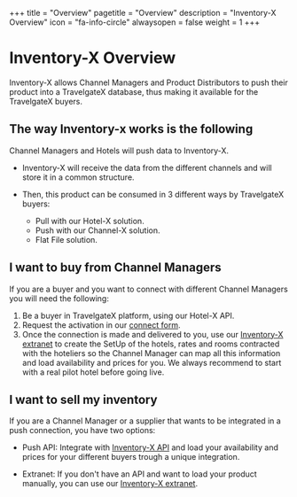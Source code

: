+++
title = "Overview"
pagetitle = "Overview"
description = "Inventory-X Overview"
icon = "fa-info-circle"
alwaysopen = false
weight = 1
+++

# Inventory-X Overview

Inventory-X allows Channel Managers and Product Distributors to push their product into a TravelgateX database, thus making it available for the TravelgateX buyers.

## The way Inventory-x works is the following

Channel Managers and Hotels will push data to Inventory-X.

- Inventory-X will receive the data from the different channels and will store it in a common structure.

- Then, this product can be consumed in 3 different ways by TravelgateX buyers:
    - Pull with our Hotel-X solution.
    - Push with our Channel-X solution.
    - Flat File solution.


## I want to buy from Channel Managers

If you are a buyer and you want to connect with different Channel Managers you will need the following: 

1. Be a buyer in TravelgateX platform, using our Hotel-X API.
2. Request the activation in our [connect form](https://www2.travelgatex.com/connect/form/legacy). 
2. Once the connection is made and delivered to you, use our [Inventory-X extranet](/extranet) to create the SetUp of the hotels, rates and rooms contracted with the hoteliers so the Channel Manager can map all this information and load availability and prices for you. We always recommend to start with a real pilot hotel before going live.

## I want to sell my inventory

If you are a Channel Manager or a supplier that wants to be integrated in a push connection, you have two options: 

- Push API: Integrate with [Inventory-X API](/inventory-x/api-reference) and load your availability and prices for your different buyers trough a unique integration.

- Extranet: If you don't have an API and want to load your product manually, you can use our [Inventory-X extranet](/inventory-x/extranet). 


